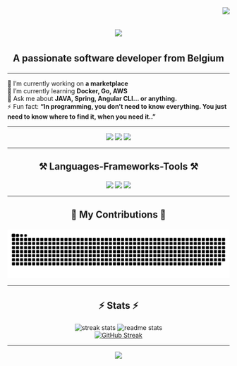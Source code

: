 <img align="right" src="https://visitor-badge.laobi.icu/badge?page_id=haytamaroui.haytamaroui" />

# <p align="center"><img src="https://readme-typing-svg.herokuapp.com/?font=Righteous&size=35&center=true&vCenter=true&width=500&height=70&duration=4000&lines=Hi+There!+👋;+I'm+Haytam+Aroui!;" /></p>

## <p align="center">A passionate software developer from Belgium</p>

---

🔭 I’m currently working on **a marketplace**  
🌱 I’m currently learning **Docker, Go, AWS**  
💬 Ask me about **JAVA, Spring, Angular CLI... or anything.**  
⚡ Fun fact: **“In programming, you don’t need to know everything. You just need to know where to find it, when you need it..”**

---

<p align="center">
  <a href="mailto:haytam.aroui@gmail.com"><img src="https://img.shields.io/badge/Gmail-333333?style=for-the-badge&logo=gmail&logoColor=red" /></a>
  <a href="https://www.linkedin.com/in/haytam-aroui/" target="_blank"><img src="https://img.shields.io/badge/LinkedIn-0077B5?style=for-the-badge&logo=linkedin&logoColor=white" target="_blank" /></a>
  <a href="https://haytamaroui.com" target="_blank"><img src="https://img.shields.io/badge/Portfolio-FF5722?style=for-the-badge&logo=todoist&logoColor=white" target="_blank" /></a>
</p>

---

## <p align="center">⚒️ Languages-Frameworks-Tools ⚒️</p>

<p align="center">
    <img src="https://skillicons.dev/icons?i=java,spring" />
    <img src="https://skillicons.dev/icons?i=react,bootstrap,html,css,github,figma,tailwind" />
    <img src="https://skillicons.dev/icons?i=javascript,typescript,mongodb,mysql" />

</p>


---

## <p align="center">🐍 My Contributions 🐍</p>

<p align="center">
  <img alt="snake eating my contributions" src="https://raw.githubusercontent.com/salesp07/salesp07/output/github-contribution-grid-snake.svg" />
</p>

---

## <p align="center">⚡ Stats ⚡</p>

<p align="center">
  <img width=390 src="https://github-readme-stats.vercel.app/api/top-langs/?username=haytamaroui&count_private=true&theme=react&border_radius=10" alt="streak stats"/>
  <img width=390 src="https://github-readme-stats.vercel.app/api?username=haytamaroui&count_private=true&show_icons=true&theme=react&rank_icon=github&border_radius=10" alt="readme stats" />
  <br/>
  <a href="https://git.io/streak-stats"><img src="https://streak-stats.demolab.com?user=haytamaroui&theme=dracula&mode=weekly" alt="GitHub Streak" /></a>
</p>


---

<p align="center"> 
  <a href="https://haytamaroui.com" target="_blank">
      <img src="https://img.shields.io/badge/Haytamaroui.com-%23000B25.svg?style=for-the-badge&logo=Haytamaroui.com&logoColor=00A4DC" target="_blank" />
  </a>
</p>
